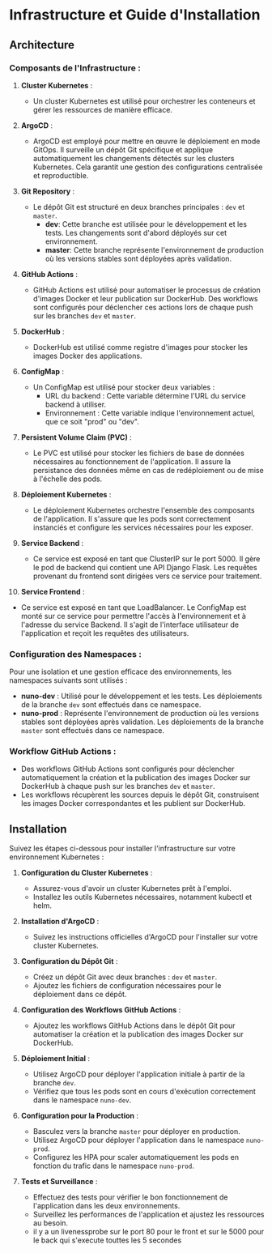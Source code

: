 # Infrastructure et Guide d'Installation

## Architecture

### Composants de l'Infrastructure :

1. **Cluster Kubernetes** :
   - Un cluster Kubernetes est utilisé pour orchestrer les conteneurs et gérer les ressources de manière efficace.

2. **ArgoCD** :
   - ArgoCD est employé pour mettre en œuvre le déploiement en mode GitOps. Il surveille un dépôt Git spécifique et applique automatiquement les changements détectés sur les clusters Kubernetes. Cela garantit une gestion des configurations centralisée et reproductible.

3. **Git Repository** :
   - Le dépôt Git est structuré en deux branches principales : `dev` et `master`.
     - **dev**: Cette branche est utilisée pour le développement et les tests. Les changements sont d'abord déployés sur cet environnement.
     - **master**: Cette branche représente l'environnement de production où les versions stables sont déployées après validation.

4. **GitHub Actions** :
   - GitHub Actions est utilisé pour automatiser le processus de création d'images Docker et leur publication sur DockerHub. Des workflows sont configurés pour déclencher ces actions lors de chaque push sur les branches `dev` et `master`.

5. **DockerHub** :
   - DockerHub est utilisé comme registre d'images pour stocker les images Docker des applications.

6. **ConfigMap** :
   - Un ConfigMap est utilisé pour stocker deux variables :
     - URL du backend : Cette variable détermine l'URL du service backend à utiliser.
     - Environnement : Cette variable indique l'environnement actuel, que ce soit "prod" ou "dev".

7. **Persistent Volume Claim (PVC)** :
   - Le PVC est utilisé pour stocker les fichiers de base de données nécessaires au fonctionnement de l'application. Il assure la persistance des données même en cas de redéploiement ou de mise à l'échelle des pods.

8. **Déploiement Kubernetes** :
   - Le déploiement Kubernetes orchestre l'ensemble des composants de l'application. Il s'assure que les pods sont correctement instanciés et configure les services nécessaires pour les exposer.

9. **Service Backend** :
   - Ce service est exposé en tant que ClusterIP sur le port 5000. Il gère le pod de backend qui contient une API Django Flask. Les requêtes provenant du frontend sont dirigées vers ce service pour traitement.

10. **Service Frontend** :
   - Ce service est exposé en tant que LoadBalancer. Le ConfigMap est monté sur ce service pour permettre l'accès à l'environnement et à l'adresse du service Backend. Il s'agit de l'interface utilisateur de l'application et reçoit les requêtes des utilisateurs.

### Configuration des Namespaces :

Pour une isolation et une gestion efficace des environnements, les namespaces suivants sont utilisés :

- **nuno-dev** : Utilisé pour le développement et les tests. Les déploiements de la branche `dev` sont effectués dans ce namespace.
- **nuno-prod** : Représente l'environnement de production où les versions stables sont déployées après validation. Les déploiements de la branche `master` sont effectués dans ce namespace.

### Workflow GitHub Actions :

- Des workflows GitHub Actions sont configurés pour déclencher automatiquement la création et la publication des images Docker sur DockerHub à chaque push sur les branches `dev` et `master`.
- Les workflows récupèrent les sources depuis le dépôt Git, construisent les images Docker correspondantes et les publient sur DockerHub.

## Installation

Suivez les étapes ci-dessous pour installer l'infrastructure sur votre environnement Kubernetes :

1. **Configuration du Cluster Kubernetes** :
   - Assurez-vous d'avoir un cluster Kubernetes prêt à l'emploi.
   - Installez les outils Kubernetes nécessaires, notamment kubectl et helm.

2. **Installation d'ArgoCD** :
   - Suivez les instructions officielles d'ArgoCD pour l'installer sur votre cluster Kubernetes.

3. **Configuration du Dépôt Git** :
   - Créez un dépôt Git avec deux branches : `dev` et `master`.
   - Ajoutez les fichiers de configuration nécessaires pour le déploiement dans ce dépôt.

4. **Configuration des Workflows GitHub Actions** :
   - Ajoutez les workflows GitHub Actions dans le dépôt Git pour automatiser la création et la publication des images Docker sur DockerHub.

5. **Déploiement Initial** :
   - Utilisez ArgoCD pour déployer l'application initiale à partir de la branche `dev`.
   - Vérifiez que tous les pods sont en cours d'exécution correctement dans le namespace `nuno-dev`.

6. **Configuration pour la Production** :
   - Basculez vers la branche `master` pour déployer en production.
   - Utilisez ArgoCD pour déployer l'application dans le namespace `nuno-prod`.
   - Configurez les HPA pour scaler automatiquement les pods en fonction du trafic dans le namespace `nuno-prod`.

7. **Tests et Surveillance** :
   - Effectuez des tests pour vérifier le bon fonctionnement de l'application dans les deux environnements.
   - Surveillez les performances de l'application et ajustez les ressources au besoin.
   - il y a un livenessprobe sur le port 80 pour le front et sur le 5000 pour le back qui s'execute touttes les 5 secondes
